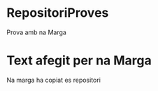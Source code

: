 # RepositoriProves
Prova amb na Marga





Text afegit per na Marga
=======
Na marga ha copiat es repositori

